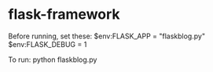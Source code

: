 # flask-framework

Before running, set these:
$env:FLASK_APP = "flaskblog.py"
$env:FLASK_DEBUG = 1

To run:
python flaskblog.py